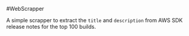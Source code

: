 #WebScrapper

A simple scrapper to extract the `title` and `description` from AWS SDK release notes for the top 100 builds.